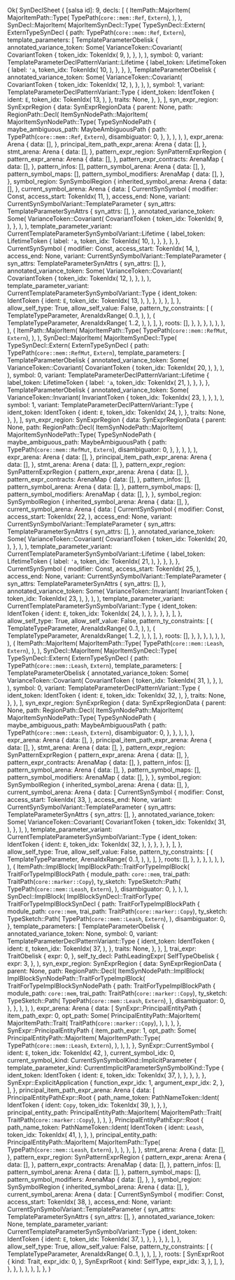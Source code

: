 Ok(
    SynDeclSheet {
        [salsa id]: 9,
        decls: [
            (
                ItemPath::MajorItem(
                    MajorItemPath::Type(
                        TypePath(`core::mem::Ref`, `Extern`),
                    ),
                ),
                SynDecl::MajorItem(
                    MajorItemSynDecl::Type(
                        TypeSynDecl::Extern(
                            ExternTypeSynDecl {
                                path: TypePath(`core::mem::Ref`, `Extern`),
                                template_parameters: [
                                    TemplateParameterObelisk {
                                        annotated_variance_token: Some(
                                            VarianceToken::Covariant(
                                                CovariantToken {
                                                    token_idx: TokenIdx(
                                                        9,
                                                    ),
                                                },
                                            ),
                                        ),
                                        symbol: 0,
                                        variant: TemplateParameterDeclPatternVariant::Lifetime {
                                            label_token: LifetimeToken {
                                                label: `'a`,
                                                token_idx: TokenIdx(
                                                    10,
                                                ),
                                            },
                                        },
                                    },
                                    TemplateParameterObelisk {
                                        annotated_variance_token: Some(
                                            VarianceToken::Covariant(
                                                CovariantToken {
                                                    token_idx: TokenIdx(
                                                        12,
                                                    ),
                                                },
                                            ),
                                        ),
                                        symbol: 1,
                                        variant: TemplateParameterDeclPatternVariant::Type {
                                            ident_token: IdentToken {
                                                ident: `E`,
                                                token_idx: TokenIdx(
                                                    13,
                                                ),
                                            },
                                            traits: None,
                                        },
                                    },
                                ],
                                syn_expr_region: SynExprRegion {
                                    data: SynExprRegionData {
                                        parent: None,
                                        path: RegionPath::Decl(
                                            ItemSynNodePath::MajorItem(
                                                MajorItemSynNodePath::Type(
                                                    TypeSynNodePath {
                                                        maybe_ambiguous_path: MaybeAmbiguousPath {
                                                            path: TypePath(`core::mem::Ref`, `Extern`),
                                                            disambiguator: 0,
                                                        },
                                                    },
                                                ),
                                            ),
                                        ),
                                        expr_arena: Arena {
                                            data: [],
                                        },
                                        principal_item_path_expr_arena: Arena {
                                            data: [],
                                        },
                                        stmt_arena: Arena {
                                            data: [],
                                        },
                                        pattern_expr_region: SynPatternExprRegion {
                                            pattern_expr_arena: Arena {
                                                data: [],
                                            },
                                            pattern_expr_contracts: ArenaMap {
                                                data: [],
                                            },
                                            pattern_infos: [],
                                            pattern_symbol_arena: Arena {
                                                data: [],
                                            },
                                            pattern_symbol_maps: [],
                                            pattern_symbol_modifiers: ArenaMap {
                                                data: [],
                                            },
                                        },
                                        symbol_region: SynSymbolRegion {
                                            inherited_symbol_arena: Arena {
                                                data: [],
                                            },
                                            current_symbol_arena: Arena {
                                                data: [
                                                    CurrentSynSymbol {
                                                        modifier: Const,
                                                        access_start: TokenIdx(
                                                            11,
                                                        ),
                                                        access_end: None,
                                                        variant: CurrentSynSymbolVariant::TemplateParameter {
                                                            syn_attrs: TemplateParameterSynAttrs {
                                                                syn_attrs: [],
                                                            },
                                                            annotated_variance_token: Some(
                                                                VarianceToken::Covariant(
                                                                    CovariantToken {
                                                                        token_idx: TokenIdx(
                                                                            9,
                                                                        ),
                                                                    },
                                                                ),
                                                            ),
                                                            template_parameter_variant: CurrentTemplateParameterSynSymbolVariant::Lifetime {
                                                                label_token: LifetimeToken {
                                                                    label: `'a`,
                                                                    token_idx: TokenIdx(
                                                                        10,
                                                                    ),
                                                                },
                                                            },
                                                        },
                                                    },
                                                    CurrentSynSymbol {
                                                        modifier: Const,
                                                        access_start: TokenIdx(
                                                            14,
                                                        ),
                                                        access_end: None,
                                                        variant: CurrentSynSymbolVariant::TemplateParameter {
                                                            syn_attrs: TemplateParameterSynAttrs {
                                                                syn_attrs: [],
                                                            },
                                                            annotated_variance_token: Some(
                                                                VarianceToken::Covariant(
                                                                    CovariantToken {
                                                                        token_idx: TokenIdx(
                                                                            12,
                                                                        ),
                                                                    },
                                                                ),
                                                            ),
                                                            template_parameter_variant: CurrentTemplateParameterSynSymbolVariant::Type {
                                                                ident_token: IdentToken {
                                                                    ident: `E`,
                                                                    token_idx: TokenIdx(
                                                                        13,
                                                                    ),
                                                                },
                                                            },
                                                        },
                                                    },
                                                ],
                                            },
                                            allow_self_type: True,
                                            allow_self_value: False,
                                            pattern_ty_constraints: [
                                                (
                                                    TemplateTypeParameter,
                                                    ArenaIdxRange(
                                                        0..1,
                                                    ),
                                                ),
                                                (
                                                    TemplateTypeParameter,
                                                    ArenaIdxRange(
                                                        1..2,
                                                    ),
                                                ),
                                            ],
                                        },
                                        roots: [],
                                    },
                                },
                            },
                        ),
                    ),
                ),
            ),
            (
                ItemPath::MajorItem(
                    MajorItemPath::Type(
                        TypePath(`core::mem::RefMut`, `Extern`),
                    ),
                ),
                SynDecl::MajorItem(
                    MajorItemSynDecl::Type(
                        TypeSynDecl::Extern(
                            ExternTypeSynDecl {
                                path: TypePath(`core::mem::RefMut`, `Extern`),
                                template_parameters: [
                                    TemplateParameterObelisk {
                                        annotated_variance_token: Some(
                                            VarianceToken::Covariant(
                                                CovariantToken {
                                                    token_idx: TokenIdx(
                                                        20,
                                                    ),
                                                },
                                            ),
                                        ),
                                        symbol: 0,
                                        variant: TemplateParameterDeclPatternVariant::Lifetime {
                                            label_token: LifetimeToken {
                                                label: `'a`,
                                                token_idx: TokenIdx(
                                                    21,
                                                ),
                                            },
                                        },
                                    },
                                    TemplateParameterObelisk {
                                        annotated_variance_token: Some(
                                            VarianceToken::Invariant(
                                                InvariantToken {
                                                    token_idx: TokenIdx(
                                                        23,
                                                    ),
                                                },
                                            ),
                                        ),
                                        symbol: 1,
                                        variant: TemplateParameterDeclPatternVariant::Type {
                                            ident_token: IdentToken {
                                                ident: `E`,
                                                token_idx: TokenIdx(
                                                    24,
                                                ),
                                            },
                                            traits: None,
                                        },
                                    },
                                ],
                                syn_expr_region: SynExprRegion {
                                    data: SynExprRegionData {
                                        parent: None,
                                        path: RegionPath::Decl(
                                            ItemSynNodePath::MajorItem(
                                                MajorItemSynNodePath::Type(
                                                    TypeSynNodePath {
                                                        maybe_ambiguous_path: MaybeAmbiguousPath {
                                                            path: TypePath(`core::mem::RefMut`, `Extern`),
                                                            disambiguator: 0,
                                                        },
                                                    },
                                                ),
                                            ),
                                        ),
                                        expr_arena: Arena {
                                            data: [],
                                        },
                                        principal_item_path_expr_arena: Arena {
                                            data: [],
                                        },
                                        stmt_arena: Arena {
                                            data: [],
                                        },
                                        pattern_expr_region: SynPatternExprRegion {
                                            pattern_expr_arena: Arena {
                                                data: [],
                                            },
                                            pattern_expr_contracts: ArenaMap {
                                                data: [],
                                            },
                                            pattern_infos: [],
                                            pattern_symbol_arena: Arena {
                                                data: [],
                                            },
                                            pattern_symbol_maps: [],
                                            pattern_symbol_modifiers: ArenaMap {
                                                data: [],
                                            },
                                        },
                                        symbol_region: SynSymbolRegion {
                                            inherited_symbol_arena: Arena {
                                                data: [],
                                            },
                                            current_symbol_arena: Arena {
                                                data: [
                                                    CurrentSynSymbol {
                                                        modifier: Const,
                                                        access_start: TokenIdx(
                                                            22,
                                                        ),
                                                        access_end: None,
                                                        variant: CurrentSynSymbolVariant::TemplateParameter {
                                                            syn_attrs: TemplateParameterSynAttrs {
                                                                syn_attrs: [],
                                                            },
                                                            annotated_variance_token: Some(
                                                                VarianceToken::Covariant(
                                                                    CovariantToken {
                                                                        token_idx: TokenIdx(
                                                                            20,
                                                                        ),
                                                                    },
                                                                ),
                                                            ),
                                                            template_parameter_variant: CurrentTemplateParameterSynSymbolVariant::Lifetime {
                                                                label_token: LifetimeToken {
                                                                    label: `'a`,
                                                                    token_idx: TokenIdx(
                                                                        21,
                                                                    ),
                                                                },
                                                            },
                                                        },
                                                    },
                                                    CurrentSynSymbol {
                                                        modifier: Const,
                                                        access_start: TokenIdx(
                                                            25,
                                                        ),
                                                        access_end: None,
                                                        variant: CurrentSynSymbolVariant::TemplateParameter {
                                                            syn_attrs: TemplateParameterSynAttrs {
                                                                syn_attrs: [],
                                                            },
                                                            annotated_variance_token: Some(
                                                                VarianceToken::Invariant(
                                                                    InvariantToken {
                                                                        token_idx: TokenIdx(
                                                                            23,
                                                                        ),
                                                                    },
                                                                ),
                                                            ),
                                                            template_parameter_variant: CurrentTemplateParameterSynSymbolVariant::Type {
                                                                ident_token: IdentToken {
                                                                    ident: `E`,
                                                                    token_idx: TokenIdx(
                                                                        24,
                                                                    ),
                                                                },
                                                            },
                                                        },
                                                    },
                                                ],
                                            },
                                            allow_self_type: True,
                                            allow_self_value: False,
                                            pattern_ty_constraints: [
                                                (
                                                    TemplateTypeParameter,
                                                    ArenaIdxRange(
                                                        0..1,
                                                    ),
                                                ),
                                                (
                                                    TemplateTypeParameter,
                                                    ArenaIdxRange(
                                                        1..2,
                                                    ),
                                                ),
                                            ],
                                        },
                                        roots: [],
                                    },
                                },
                            },
                        ),
                    ),
                ),
            ),
            (
                ItemPath::MajorItem(
                    MajorItemPath::Type(
                        TypePath(`core::mem::Leash`, `Extern`),
                    ),
                ),
                SynDecl::MajorItem(
                    MajorItemSynDecl::Type(
                        TypeSynDecl::Extern(
                            ExternTypeSynDecl {
                                path: TypePath(`core::mem::Leash`, `Extern`),
                                template_parameters: [
                                    TemplateParameterObelisk {
                                        annotated_variance_token: Some(
                                            VarianceToken::Covariant(
                                                CovariantToken {
                                                    token_idx: TokenIdx(
                                                        31,
                                                    ),
                                                },
                                            ),
                                        ),
                                        symbol: 0,
                                        variant: TemplateParameterDeclPatternVariant::Type {
                                            ident_token: IdentToken {
                                                ident: `E`,
                                                token_idx: TokenIdx(
                                                    32,
                                                ),
                                            },
                                            traits: None,
                                        },
                                    },
                                ],
                                syn_expr_region: SynExprRegion {
                                    data: SynExprRegionData {
                                        parent: None,
                                        path: RegionPath::Decl(
                                            ItemSynNodePath::MajorItem(
                                                MajorItemSynNodePath::Type(
                                                    TypeSynNodePath {
                                                        maybe_ambiguous_path: MaybeAmbiguousPath {
                                                            path: TypePath(`core::mem::Leash`, `Extern`),
                                                            disambiguator: 0,
                                                        },
                                                    },
                                                ),
                                            ),
                                        ),
                                        expr_arena: Arena {
                                            data: [],
                                        },
                                        principal_item_path_expr_arena: Arena {
                                            data: [],
                                        },
                                        stmt_arena: Arena {
                                            data: [],
                                        },
                                        pattern_expr_region: SynPatternExprRegion {
                                            pattern_expr_arena: Arena {
                                                data: [],
                                            },
                                            pattern_expr_contracts: ArenaMap {
                                                data: [],
                                            },
                                            pattern_infos: [],
                                            pattern_symbol_arena: Arena {
                                                data: [],
                                            },
                                            pattern_symbol_maps: [],
                                            pattern_symbol_modifiers: ArenaMap {
                                                data: [],
                                            },
                                        },
                                        symbol_region: SynSymbolRegion {
                                            inherited_symbol_arena: Arena {
                                                data: [],
                                            },
                                            current_symbol_arena: Arena {
                                                data: [
                                                    CurrentSynSymbol {
                                                        modifier: Const,
                                                        access_start: TokenIdx(
                                                            33,
                                                        ),
                                                        access_end: None,
                                                        variant: CurrentSynSymbolVariant::TemplateParameter {
                                                            syn_attrs: TemplateParameterSynAttrs {
                                                                syn_attrs: [],
                                                            },
                                                            annotated_variance_token: Some(
                                                                VarianceToken::Covariant(
                                                                    CovariantToken {
                                                                        token_idx: TokenIdx(
                                                                            31,
                                                                        ),
                                                                    },
                                                                ),
                                                            ),
                                                            template_parameter_variant: CurrentTemplateParameterSynSymbolVariant::Type {
                                                                ident_token: IdentToken {
                                                                    ident: `E`,
                                                                    token_idx: TokenIdx(
                                                                        32,
                                                                    ),
                                                                },
                                                            },
                                                        },
                                                    },
                                                ],
                                            },
                                            allow_self_type: True,
                                            allow_self_value: False,
                                            pattern_ty_constraints: [
                                                (
                                                    TemplateTypeParameter,
                                                    ArenaIdxRange(
                                                        0..1,
                                                    ),
                                                ),
                                            ],
                                        },
                                        roots: [],
                                    },
                                },
                            },
                        ),
                    ),
                ),
            ),
            (
                ItemPath::ImplBlock(
                    ImplBlockPath::TraitForTypeImplBlock(
                        TraitForTypeImplBlockPath {
                            module_path: `core::mem`,
                            trai_path: TraitPath(`core::marker::Copy`),
                            ty_sketch: TypeSketch::Path(
                                TypePath(`core::mem::Leash`, `Extern`),
                            ),
                            disambiguator: 0,
                        },
                    ),
                ),
                SynDecl::ImplBlock(
                    ImplBlockSynDecl::TraitForType(
                        TraitForTypeImplBlockSynDecl {
                            path: TraitForTypeImplBlockPath {
                                module_path: `core::mem`,
                                trai_path: TraitPath(`core::marker::Copy`),
                                ty_sketch: TypeSketch::Path(
                                    TypePath(`core::mem::Leash`, `Extern`),
                                ),
                                disambiguator: 0,
                            },
                            template_parameters: [
                                TemplateParameterObelisk {
                                    annotated_variance_token: None,
                                    symbol: 0,
                                    variant: TemplateParameterDeclPatternVariant::Type {
                                        ident_token: IdentToken {
                                            ident: `E`,
                                            token_idx: TokenIdx(
                                                37,
                                            ),
                                        },
                                        traits: None,
                                    },
                                },
                            ],
                            trai_expr: TraitObelisk {
                                expr: 0,
                            },
                            self_ty_decl: PathLeadingExpr(
                                SelfTypeObelisk {
                                    expr: 3,
                                },
                            ),
                            syn_expr_region: SynExprRegion {
                                data: SynExprRegionData {
                                    parent: None,
                                    path: RegionPath::Decl(
                                        ItemSynNodePath::ImplBlock(
                                            ImplBlockSynNodePath::TraitForTypeImplBlock(
                                                TraitForTypeImplBlockSynNodePath {
                                                    path: TraitForTypeImplBlockPath {
                                                        module_path: `core::mem`,
                                                        trai_path: TraitPath(`core::marker::Copy`),
                                                        ty_sketch: TypeSketch::Path(
                                                            TypePath(`core::mem::Leash`, `Extern`),
                                                        ),
                                                        disambiguator: 0,
                                                    },
                                                },
                                            ),
                                        ),
                                    ),
                                    expr_arena: Arena {
                                        data: [
                                            SynExpr::PrincipalEntityPath {
                                                item_path_expr: 0,
                                                opt_path: Some(
                                                    PrincipalEntityPath::MajorItem(
                                                        MajorItemPath::Trait(
                                                            TraitPath(`core::marker::Copy`),
                                                        ),
                                                    ),
                                                ),
                                            },
                                            SynExpr::PrincipalEntityPath {
                                                item_path_expr: 1,
                                                opt_path: Some(
                                                    PrincipalEntityPath::MajorItem(
                                                        MajorItemPath::Type(
                                                            TypePath(`core::mem::Leash`, `Extern`),
                                                        ),
                                                    ),
                                                ),
                                            },
                                            SynExpr::CurrentSymbol {
                                                ident: `E`,
                                                token_idx: TokenIdx(
                                                    42,
                                                ),
                                                current_symbol_idx: 0,
                                                current_symbol_kind: CurrentSynSymbolKind::ImplicitParameter {
                                                    template_parameter_kind: CurrentImplicitParameterSynSymbolKind::Type {
                                                        ident_token: IdentToken {
                                                            ident: `E`,
                                                            token_idx: TokenIdx(
                                                                37,
                                                            ),
                                                        },
                                                    },
                                                },
                                            },
                                            SynExpr::ExplicitApplication {
                                                function_expr_idx: 1,
                                                argument_expr_idx: 2,
                                            },
                                        ],
                                    },
                                    principal_item_path_expr_arena: Arena {
                                        data: [
                                            PrincipalEntityPathExpr::Root {
                                                path_name_token: PathNameToken::Ident(
                                                    IdentToken {
                                                        ident: `Copy`,
                                                        token_idx: TokenIdx(
                                                            39,
                                                        ),
                                                    },
                                                ),
                                                principal_entity_path: PrincipalEntityPath::MajorItem(
                                                    MajorItemPath::Trait(
                                                        TraitPath(`core::marker::Copy`),
                                                    ),
                                                ),
                                            },
                                            PrincipalEntityPathExpr::Root {
                                                path_name_token: PathNameToken::Ident(
                                                    IdentToken {
                                                        ident: `Leash`,
                                                        token_idx: TokenIdx(
                                                            41,
                                                        ),
                                                    },
                                                ),
                                                principal_entity_path: PrincipalEntityPath::MajorItem(
                                                    MajorItemPath::Type(
                                                        TypePath(`core::mem::Leash`, `Extern`),
                                                    ),
                                                ),
                                            },
                                        ],
                                    },
                                    stmt_arena: Arena {
                                        data: [],
                                    },
                                    pattern_expr_region: SynPatternExprRegion {
                                        pattern_expr_arena: Arena {
                                            data: [],
                                        },
                                        pattern_expr_contracts: ArenaMap {
                                            data: [],
                                        },
                                        pattern_infos: [],
                                        pattern_symbol_arena: Arena {
                                            data: [],
                                        },
                                        pattern_symbol_maps: [],
                                        pattern_symbol_modifiers: ArenaMap {
                                            data: [],
                                        },
                                    },
                                    symbol_region: SynSymbolRegion {
                                        inherited_symbol_arena: Arena {
                                            data: [],
                                        },
                                        current_symbol_arena: Arena {
                                            data: [
                                                CurrentSynSymbol {
                                                    modifier: Const,
                                                    access_start: TokenIdx(
                                                        38,
                                                    ),
                                                    access_end: None,
                                                    variant: CurrentSynSymbolVariant::TemplateParameter {
                                                        syn_attrs: TemplateParameterSynAttrs {
                                                            syn_attrs: [],
                                                        },
                                                        annotated_variance_token: None,
                                                        template_parameter_variant: CurrentTemplateParameterSynSymbolVariant::Type {
                                                            ident_token: IdentToken {
                                                                ident: `E`,
                                                                token_idx: TokenIdx(
                                                                    37,
                                                                ),
                                                            },
                                                        },
                                                    },
                                                },
                                            ],
                                        },
                                        allow_self_type: True,
                                        allow_self_value: False,
                                        pattern_ty_constraints: [
                                            (
                                                TemplateTypeParameter,
                                                ArenaIdxRange(
                                                    0..1,
                                                ),
                                            ),
                                        ],
                                    },
                                    roots: [
                                        SynExprRoot {
                                            kind: Trait,
                                            expr_idx: 0,
                                        },
                                        SynExprRoot {
                                            kind: SelfType,
                                            expr_idx: 3,
                                        },
                                    ],
                                },
                            },
                        },
                    ),
                ),
            ),
        ],
    },
)